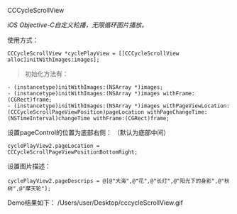 CCCycleScrollView

*iOS Objective-C自定义轮播，无限循环图片播放。*

使用方式：

```
CCCycleScrollView *cyclePlayView = [[CCCycleScrollView alloc]initWithImages:images];
```
>初始化方法有：

```
- (instancetype)initWithImages:(NSArray *)images;
- (instancetype)initWithImages:(NSArray *)images withFrame:(CGRect)frame;
- (instancetype)initWithImages:(NSArray *)images withPageViewLocation:(CCCycleScrollPageViewPosition)pageLocation withPageChangeTime:(NSTimeInterval)changeTime withFrame:(CGRect)frame;
```
设置pageControl的位置为底部右侧：
（默认为底部中间）

```
cyclePlayView2.pageLocation = CCCycleScrollPageViewPositionBottomRight;
```
设置图片描述：

```
cyclePlayView2.pageDescrips = @[@"大海",@"花",@"长灯",@"阳光下的身影",@"秋树",@"摩天轮"];
```
Demo结果如下：
/Users/user/Desktop/cccycleScrollView.gif
